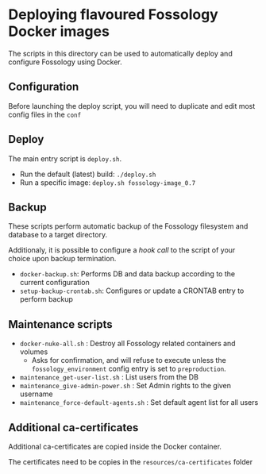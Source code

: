 # Deploying  flavoured Fossology Docker images

The scripts in this directory can be used to automatically deploy and configure Fossology using Docker.

## Configuration

Before launching the deploy script, you will need to duplicate and edit most config files in the `conf`

## Deploy

The main entry script is `deploy.sh`. 
- Run the default (latest) build: `./deploy.sh`
- Run a specific image: `deploy.sh fossology-image_0.7`

## Backup

These scripts perform automatic backup of the Fossology filesystem and database to a target directory.

Additionaly, it is possible to configure a *hook call* to the script of your choice upon backup termination.

- `docker-backup.sh`: Performs DB and data backup according to the current configuration
- `setup-backup-crontab.sh`: Configures or update a CRONTAB entry to perform backup

## Maintenance scripts

- `docker-nuke-all.sh` : Destroy all Fossology related containers and volumes
   - Asks for confirmation, and will refuse to execute unless the `fossology_environment` config entry is set to `preproduction`.
- `maintenance_get-user-list.sh` : List users from the DB
- `maintenance_give-admin-power.sh` : Set Admin rights to the given username
- `maintenance_force-default-agents.sh` : Set default agent list for all users

## Additional ca-certificates

Additional ca-certificates are copied inside the Docker container.

The certificates need to be copies in the `resources/ca-certificates` folder
